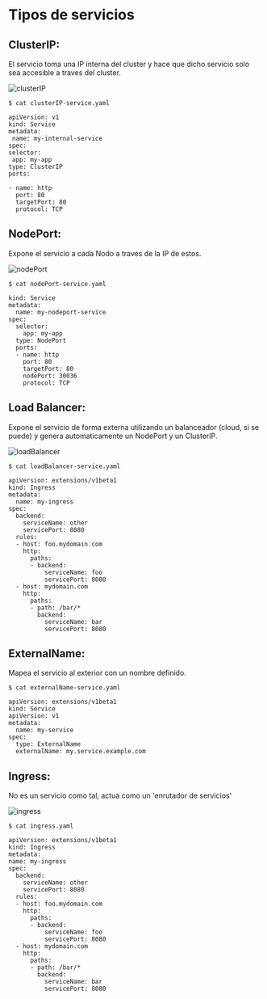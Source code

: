 # Tipos de servicios

## ClusterIP:

El servicio toma una IP interna del cluster y hace que dicho servicio solo sea accesible a traves del cluster.

![clusterIP](images/clusterIP-service.png)

```
$ cat clusterIP-service.yaml

apiVersion: v1
kind: Service
metadata:
 name: my-internal-service
spec:
selector:
 app: my-app
type: ClusterIP
ports:

- name: http
  port: 80
  targetPort: 80
  protocol: TCP
```

## NodePort:

Expone el servicio a cada Nodo a traves de la IP de estos.

![nodePort](images/nodePort-service.png)

```
$ cat nodePort-service.yaml

kind: Service
metadata:
  name: my-nodeport-service
spec:
  selector:
    app: my-app
  type: NodePort
  ports:
  - name: http
    port: 80
    targetPort: 80
    nodePort: 30036
    protocol: TCP
```

## Load Balancer:

Expone el servicio de forma externa utilizando un balanceador (cloud, si se puede) y genera automaticamente un NodePort y un ClusterIP.

![loadBalancer](images/loadBalancer-service.png)

```
$ cat loadBalancer-service.yaml

apiVersion: extensions/v1beta1
kind: Ingress
metadata:
  name: my-ingress
spec:
  backend:
    serviceName: other
    servicePort: 8080
  rules:
  - host: foo.mydomain.com
    http:
      paths:
      - backend:
          serviceName: foo
          servicePort: 8080
  - host: mydomain.com
    http:
      paths:
      - path: /bar/*
        backend:
          serviceName: bar
          servicePort: 8080
```

## ExternalName:

Mapea el servicio al exterior con un nombre definido.

```
$ cat externalName-service.yaml

apiVersion: extensions/v1beta1
kind: Service
apiVersion: v1
metadata:
  name: my-service
spec:
  type: ExternalName
  externalName: my.service.example.com
```

## Ingress:

No es un servicio como tal, actua como un 'enrutador de servicios'

![ingress](images/ingress.png)

```
$ cat ingress.yaml

apiVersion: extensions/v1beta1
kind: Ingress
metadata:
name: my-ingress
spec:
  backend:
    serviceName: other
    servicePort: 8080
  rules:
  - host: foo.mydomain.com
    http:
      paths:
      - backend:
          serviceName: foo
          servicePort: 8080
  - host: mydomain.com
    http:
      paths:
      - path: /bar/*
        backend:
          serviceName: bar
          servicePort: 8080
```